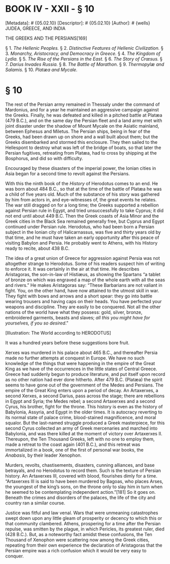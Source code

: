 # BOOK IV - XXII - § 10
[Metadata]: # {05.02.10}
[Descriptor]: # {05.02.10}
[Author]: # {wells}
JUDEA, GREECE, AND INDIA

THE GREEKS AND THE PERSIANS[169]

§ 1. _The Hellenic Peoples._ § 2. _Distinctive Features of Hellenic
Civilization._ § 3. _Monarchy, Aristocracy, and Democracy in Greece._ § 4. _The
Kingdom of Lydia._ § 5. _The Rise of the Persians in the East._ § 6. _The Story
of Crœsus._ § 7. _Darius Invades Russia._ § 8. _The Battle of Marathon._ § 9.
_Thermopylæ and Salamis._ § 10. _Platæa and Mycale._

# § 10
The rest of the Persian army remained in Thessaly under the command of
Mardonius, and for a year he maintained an aggressive campaign against the
Greeks. Finally, he was defeated and killed in a pitched battle at Platæa (479
B.C.), and on the same day the Persian fleet and a land army met with joint
disaster under the shadow of Mount Mycale on the Asiatic mainland, between
Ephesus and Miletus. The Persian ships, being in fear of the Greeks, had been
drawn up on shore and a wall built about them; but the Greeks disembarked and
stormed this enclosure. They then sailed to the Hellespont to destroy what was
left of the bridge of boats, so that later the Persian fugitives, retreating
from Platæa, had to cross by shipping at the Bosphorus, and did so with
difficulty.

Encouraged by these disasters of the imperial power, the Ionian cities in Asia
began for a second time to revolt against the Persians.

With this the ninth book of the _History_ of Herodotus comes to an end. He was
born about 484 B.C., so that at the time of the battle of Platæa he was a child
of five years old. Much of the substance of his story was gathered by him from
actors in, and eye-witnesses of, the great events he relates. The war still
dragged on for a long time; the Greeks supported a rebellion against Persian
rule in Egypt, and tried unsuccessfully to take Cyprus; it did not end until
about 449 B.C. Then the Greek coasts of Asia Minor and the Greek cities in the
Black Sea remained generally free, but Cyprus and Egypt continued under Persian
rule. Herodotus, who had been born a Persian subject in the Ionian city of
Halicarnassus, was five and thirty years old by that time, and he must have
taken an early opportunity after this peace of visiting Babylon and Persia. He
probably went to Athens, with his History ready to recite, about 438 B.C.

The idea of a great union of Greece for aggression against Persia was not
altogether strange to Herodotus. Some of his readers suspect him of writing to
enforce it. It was certainly in the air at that time. He describes Aristagoras,
the son-in-law of Histiæus, as showing the Spartans “a tablet of bronze on
which was engraved a map of the whole earth with all the seas and rivers.” He
makes Aristagoras say: “These Barbarians are not valiant in fight. You, on the
other hand, have now attained to the utmost skill in war. They fight with bows
and arrows and a short spear: they go into battle wearing trousers and having
caps on their heads. You have perfected your weapons and discipline. They are
easily to be conquered. Not all the other nations of the world have what they
possess: gold, silver, bronze, embroidered garments, beasts and slaves; _all
this you might have for yourselves, if you so desired_.”

[Illustration: The World according to HERODOTUS]

It was a hundred years before these suggestions bore fruit.

Xerxes was murdered in his palace about 465 B.C., and thereafter Persia made no
further attempts at conquest in Europe. We have no such knowledge of the things
that were happening in the empire of the Great King as we have of the
occurrences in the little states of Central Greece. Greece had suddenly begun
to produce literature, and put itself upon record as no other nation had ever
done hitherto. After 479 B.C. (Platæa) the spirit seems to have gone out of the
government of the Medes and Persians. The empire of the Great King enters upon
a period of decay. An Artaxerxes, a second Xerxes, a second Darius, pass across
the stage; there are rebellions in Egypt and Syria; the Medes rebel; a second
Artaxerxes and a second Cyrus, his brother, fight for the throne. This history
is even as the history of Babylonia, Assyria, and Egypt in the older times. It
is autocracy reverting to its normal state of palace crime, blood-stained
magnificence, and moral squalor. But the last-named struggle produced a Greek
masterpiece, for this second Cyrus collected an army of Greek mercenaries and
marched into Babylonia, and was there killed at the moment of victory over
Artaxerxes II. Thereupon, the Ten Thousand Greeks, left with no one to employ
them, made a retreat to the coast again (401 B.C.), and this retreat was
immortalized in a book, one of the first of personal war books, the _Anabasis_,
by their leader Xenophon.

Murders, revolts, chastisements, disasters, cunning alliances, and base
betrayals, and no Herodotus to record them. Such is the texture of Persian
history. An Artaxerxes III, covered with blood, flourishes dimly for a time.
“Artaxerxes III is said to have been murdered by Bagoas, who places Arses, the
youngest of the king’s sons, on the throne only to slay him in turn when he
seemed to be contemplating independent action.”[181] So it goes on. Beneath the
crimes and disorders of the palaces, the life of the city and country ran a
similar course.

Justice was fitful and law venal. Wars that were unmeaning catastrophes swept
down upon any little gleam of prosperity or decency to which this or that
community clambered. Athens, prospering for a time after the Persian repulse,
was smitten by the plague, in which Pericles, its greatest ruler, died (428
B.C.). But, as a noteworthy fact amidst these confusions, the Ten Thousand of
Xenophon were scattering now among the Greek cities, repeating from their own
experience the declaration of Aristagoras that the Persian empire was a rich
confusion which it would be very easy to conquer.

